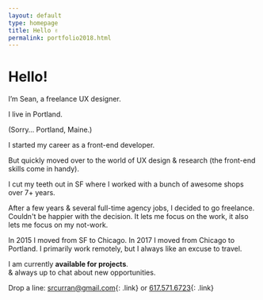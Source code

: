 ```yaml
---
layout: default
type: homepage
title: Hello ✌️
permalink: portfolio2018.html
---
```


<div class="x-large">

<h1>Hello!</h1>

I’m Sean, a freelance UX designer.

I live in Portland.

(Sorry… Portland, Maine.)

I started my career as a front-end developer.

But quickly moved over to the world of UX design & research (the front-end skills come in handy).

I cut my teeth out in SF where I worked with a bunch of awesome shops over 7+ years.

After a few years & several full-time agency jobs, I decided to go freelance. Couldn't be happier with the decision. It lets me focus on the work, it also lets me focus on my not-work.

In 2015 I moved from SF to Chicago. In 2017 I moved from Chicago to Portland. I primarily work remotely, but I always like an excuse to travel.

I am currently **available for projects**.  
& always up to chat about new opportunities. 

Drop a line: [srcurran@gmail.com](mailto:srcurran@gmail.com){: .link} or [617.571.6723](tel:16175716723){: .link}

</div>
